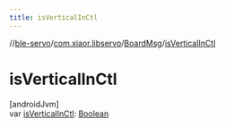 ```yaml
---
title: isVerticalInCtl
---
```

//[ble-servo](../../../index.html)/[com.xiaor.libservo](../index.html)/[BoardMsg](index.html)/[isVerticalInCtl](is-vertical-in-ctl.html)



# isVerticalInCtl



[androidJvm]\
var [isVerticalInCtl](is-vertical-in-ctl.html): [Boolean](https://kotlinlang.org/api/latest/jvm/stdlib/kotlin/-boolean/index.html)




